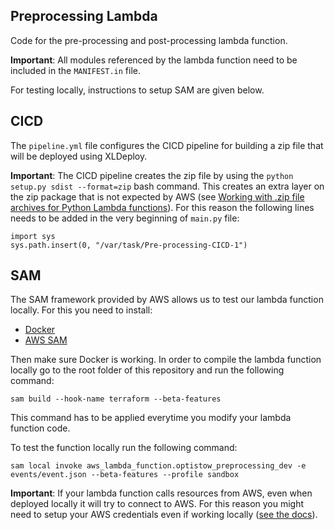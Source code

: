 ## Preprocessing Lambda
Code for the pre-processing and post-processing lambda function.

__Important__: All modules referenced by the lambda function need to be included in the `MANIFEST.in` file.

For testing locally, instructions to setup SAM are given below.

## CICD
The `pipeline.yml` file configures the CICD pipeline for building a zip file that will be deployed using XLDeploy. 

__Important__: The CICD pipeline creates the zip file by using the `python setup.py sdist --format=zip` bash command. This creates an extra layer on the zip package that is not expected by AWS (see [Working with .zip file archives for Python Lambda functions](https://docs.aws.amazon.com/lambda/latest/dg/python-package.html#python-package-searchpath)). For this reason the following lines needs to be added in the very beginning of `main.py` file:
```
import sys
sys.path.insert(0, "/var/task/Pre-processing-CICD-1")
```

## SAM
The SAM framework provided by AWS allows us to test our lambda function locally. For this you need to install:
- [Docker](https://docs.docker.com/get-docker/)
- [AWS SAM](https://docs.aws.amazon.com/serverless-application-model/latest/developerguide/install-sam-cli.html)

Then make sure Docker is working. In order to compile the lambda function locally go to the root folder of this repository and run the following command:
```
sam build --hook-name terraform --beta-features
```
This command has to be applied everytime you modify your lambda function code.

To test the function locally run the following command:
```
sam local invoke aws_lambda_function.optistow_preprocessing_dev -e events/event.json --beta-features --profile sandbox
```

__Important__: If your lambda function calls resources from AWS, even when deployed locally it will try to connect to AWS. For this reason you might need to setup your AWS credentials even if working locally ([see the docs](https://docs.aws.amazon.com/cli/latest/userguide/sso-configure-profile-token.html#sso-configure-profile-token-auto-sso)).